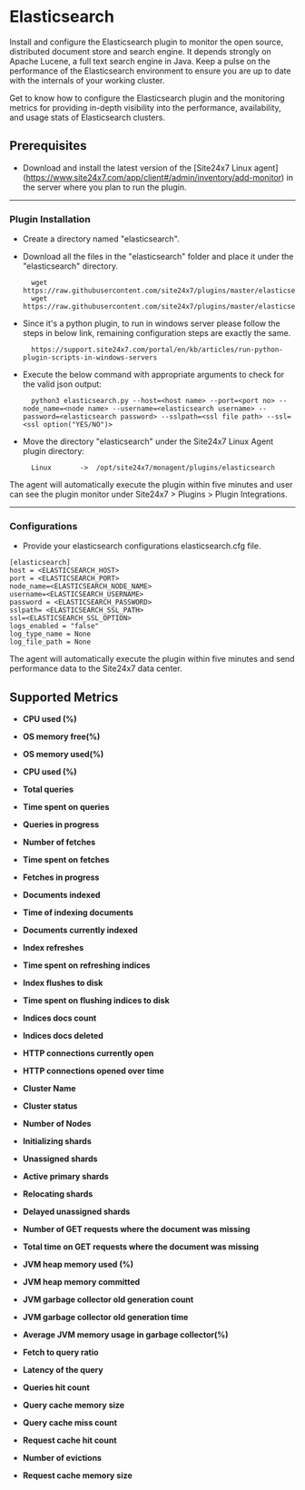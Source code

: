 # Elasticsearch

Install and configure the Elasticsearch plugin to monitor the open source, distributed document store and search engine. It depends strongly on Apache Lucene, a full text search engine in Java. Keep a pulse on the performance of the Elasticsearch environment to ensure you are up to date with the internals of your working cluster.

Get to know how to configure the Elasticsearch plugin and the monitoring metrics for providing in-depth visibility into the performance, availability, and usage stats of Elasticsearch clusters.
                                                                                              
## Prerequisites

- Download and install the latest version of the [Site24x7 Linux agent] (https://www.site24x7.com/app/client#/admin/inventory/add-monitor) in the server where you plan to run the plugin. 

---


### Plugin Installation  

- Create a directory named "elasticsearch".
      
- Download all the files in the "elasticsearch" folder and place it under the "elasticsearch" directory.

		wget https://raw.githubusercontent.com/site24x7/plugins/master/elasticsearch/elasticsearch.cfg
		wget https://raw.githubusercontent.com/site24x7/plugins/master/elasticsearch/elasticsearch.py
		
- Since it's a python plugin, to run in windows server please follow the steps in below link, remaining configuration steps are exactly the same. 

		https://support.site24x7.com/portal/en/kb/articles/run-python-plugin-scripts-in-windows-servers

- Execute the below command with appropriate arguments to check for the valid json output:

		python3 elasticsearch.py --host=<host name> --port=<port no> --node_name=<node name> --username=<elasticsearch username> --password=<elasticsearch password> --sslpath=<ssl file path> --ssl=<ssl option("YES/NO")>
  
- Move the directory "elasticsearch" under the Site24x7 Linux Agent plugin directory: 

		Linux       ->  /opt/site24x7/monagent/plugins/elasticsearch
		
The agent will automatically execute the plugin within five minutes and user can see the plugin monitor under Site24x7 > Plugins > Plugin Integrations.

---

### Configurations

- Provide your elasticsearch configurations elasticsearch.cfg file.
```
[elasticsearch]
host = <ELASTICSEARCH_HOST>
port = <ELASTICSEARCH_PORT>
node_name=<ELASTICSEARCH_NODE_NAME>
username=<ELASTICSEARCH_USERNAME>
password = <ELASTICSEARCH_PASSWORD>
sslpath= <ELASTICSEARCH_SSL_PATH>
ssl=<ELASTICSEARCH_SSL_OPTION>
logs_enabled = "false"
log_type_name = None
log_file_path = None
```	
		
The agent will automatically execute the plugin within five minutes and send performance data to the Site24x7 data center.

## Supported Metrics

- **CPU used (%)**


- **OS memory free(%)**


- **OS memory used(%)**

- **CPU used (%)**

    
- **Total queries**


- **Time spent on queries**

- **Queries in progress**


- **Number of fetches**


- **Time spent on fetches**

- **Fetches in progress**

    
- **Documents indexed**


- **Time of indexing documents**

- **Documents currently indexed**


- **Index refreshes**


- **Time spent on refreshing indices**

- **Index flushes to disk**

    
- **Time spent on flushing indices to disk**


- **Indices docs count**

- **Indices docs deleted**


- **HTTP connections currently open**


- **HTTP connections opened over time**

- **Cluster Name**

    
- **Cluster status**


- **Number of Nodes**

- **Initializing shards**

- **Unassigned shards**

- **Active primary shards**

- **Relocating shards**

- **Delayed unassigned shards**

- **Number of GET requests where the document was missing**

- **Total time on GET requests where the document was missing**
- **JVM heap memory used (%)**

- **JVM heap memory committed**

- **JVM garbage collector old generation count**

- **JVM garbage collector old generation time**

- **Average JVM memory usage in garbage collector(%)**

- **Fetch to query ratio**

- **Latency of the query**

- **Queries hit count**

- **Query cache memory size**

- **Query cache miss count**

- **Request cache hit count**

- **Number of evictions**

- **Request cache memory size**



